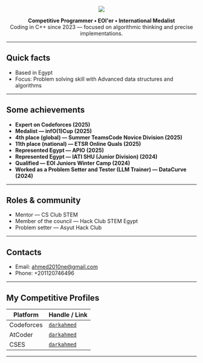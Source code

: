 <p align="center">
<img src="https://readme-typing-svg.herokuapp.com/?font=Righteous&size=45&center=true&vCenter=true&width=1000&height=70&duration=3500&lines=Ahmed+Sameh+Abdelnaby" />
</p>
<p align="center">
  <strong>Competitive Programmer • EOI'er • International Medalist</strong><br>
  Coding in C++ since 2023 — focused on algorithmic thinking and precise implementations.
</p>

---

## Quick facts
- Based in Egypt  
- Focus: Problem solving skill with Advanced data structures and algorithms

---

## Some achievements
- **Expert on Codeforces (2025)**  
- **Medalist — infO(1)Cup (2025)**  
- **4th place (global) — Summer TeamsCode Novice Division (2025)**  
- **11th place (national) — ETSR Online Quals (2025)**  
- **Represented Egypt — APIO (2025)**  
- **Represented Egypt — IATI SHU (Junior Division) (2024)**  
- **Qualified — EOI Juniors Winter Camp (2024)**  
- **Worked as a Problem Setter and Tester (LLM Trainer) — DataCurve (2024)**

---

## Roles & community
- Mentor — CS Club STEM  
- Member of the council — Hack Club STEM Egypt
- Problem setter — Asyut Hack Club

---

## Contacts
- Email: ahmed2010ne@gmail.com  
- Phone: +201120746496

---

## My Competitive Profiles
| Platform   | Handle / Link |
|------------|---------------|
| Codeforces | [`darkahmed`](https://codeforces.com/profile/darkahmed) |
| AtCoder    | [`darkahmed`](https://atcoder.jp/users/darkahmed) |
| CSES       | [`darkahmed`](https://cses.fi/user/221260) |

---
